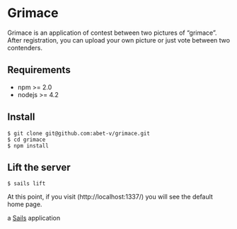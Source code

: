 # Grimace
Grimace is an application of contest between two pictures of “grimace”.  After registration, you can upload your own picture or just vote between two contenders.

## Requirements

* npm >= 2.0
* nodejs >= 4.2

## Install

```shell
$ git clone git@github.com:abet-v/grimace.git
$ cd grimace
$ npm install
```

## Lift the server

```shell
$ sails lift
```

At this point, if you visit (http://localhost:1337/) you will see the default home page.



a [Sails](http://sailsjs.org) application
